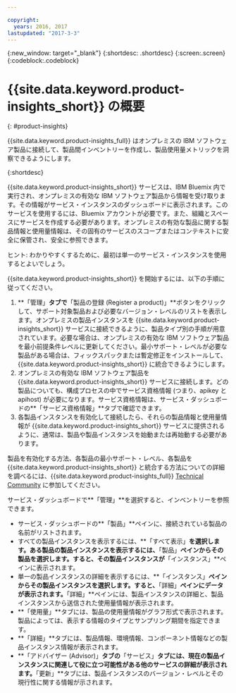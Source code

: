 ```yaml
---

copyright:
  years: 2016, 2017
lastupdated: "2017-3-3"
---
```


{:new_window: target="_blank"}
{:shortdesc: .shortdesc}
{:screen:.screen}
{:codeblock:.codeblock}


# {{site.data.keyword.product-insights_short}} の概要
{: #product-insights}

{{site.data.keyword.product-insights_full}} はオンプレミスの IBM ソフトウェア製品に接続して、製品間インベントリーを作成し、製品使用量メトリックを洞察できるようにします。

{:shortdesc}

{{site.data.keyword.product-insights_short}} サービスは、IBM Bluemix 内で実行され、オンプレミスの有効な IBM ソフトウェア製品から情報を受け取ります。その情報がサービス・インスタンスのダッシュボードに表示されます。このサービスを使用するには、Bluemix アカウントが必要です。また、組織とスペースにサービスを作成する必要があります。オンプレミスの有効な製品に関する製品情報と使用量情報は、その固有のサービスのスコープまたはコンテキストに安全に保管され、安全に参照できます。 

ヒント: わかりやすくするために、最初は単一のサービス・インスタンスを使用するとよいでしょう。

{{site.data.keyword.product-insights_short}} を開始するには、以下の手順に従ってください。

1.  **「管理」**タブで**「製品の登録 (Register a product)」**ボタンをクリックして、サポート対象製品および必要なバージョン・レベルのリストを表示します。オンプレミスの製品インスタンスを {{site.data.keyword.product-insights_short}} サービスに接続できるように、製品タイプ別の手順が用意されています。必要な場合は、オンプレミスの有効な IBM ソフトウェア製品を最小前提条件レベルに更新してください。最小サポート・レベルが必要な製品がある場合は、フィックスパックまたは暫定修正をインストールして、{{site.data.keyword.product-insights_short}} に統合できるようにします。 
2.  オンプレミスの有効な IBM ソフトウェア製品を {{site.data.keyword.product-insights_short}} サービスに接続します。どの製品についても、構成プロセスの中でサービス資格情報 (つまり、apikey と apihost) が必要になります。サービス資格情報は、サービス・ダッシュボードの**「サービス資格情報」**タブで確認できます。 
3.  各製品インスタンスを有効化して接続したら、それらの製品情報と使用量情報が {{site.data.keyword.product-insights_short}} サービスに提供されるように、通常は、製品や製品インスタンスを始動または再始動する必要があります。 

製品を有効化する方法、各製品の最小サポート・レベル、各製品を {{site.data.keyword.product-insights_short}} と統合する方法についての詳細を調べるには、{{site.data.keyword.product-insights_full}} [Technical Community](https://developer.ibm.com/product-insights/) に参加してください。

サービス・ダッシュボードで**「管理」**を選択すると、インベントリーを参照できます。  

* サービス・ダッシュボードの**「製品」**ペインに、接続されている製品の名前がリストされます。 
* すべての製品インスタンスを表示するには、**「すべて表示」**を選択します。ある製品の製品インスタンスを表示するには、**「製品」**ペインからその製品を選択します。すると、その製品インスタンスが**「インスタンス」**ペインに表示されます。
* 単一の製品インスタンスの詳細を表示するには、**「インスタンス」**ペインからその製品インスタンスを選択します。すると、**「詳細」**ペインにデータが表示されます。**「詳細」**ペインには、製品インスタンスの詳細と、製品インスタンスから送信された使用量情報が表示されます。
* **「使用量」**タブには、製品の使用量情報がグラフ形式で表示されます。製品によっては、表示する情報のタイプとサンプリング期間を指定できます。
* **「詳細」**タブには、製品情報、環境情報、コンポーネント情報などの製品インスタンス情報が表示されます。
* **「アドバイザー (Advisor)」**タブの**「サービス」**タブには、現在の製品インスタンスに関連して役に立つ可能性がある他のサービスの詳細が表示されます。**「更新」**タブには、製品インスタンスのバージョン・レベルとその現行性に関する情報が示されます。










